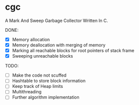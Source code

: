 # cgc
A Mark And Sweep Garbage Collector Written In C.

DONE:
- [x] Memory allocation 
- [x] Memory deallocation with merging of memory
- [x] Marking all reachable blocks for root pointers of stack frame
- [x] Sweeping unreachable blocks

TODO:
- [ ] Make the code not scuffed
- [ ] Hashtable to store block information
- [ ] Keep track of Heap limits
- [ ] Multithreading
- [ ] Further algorithm implementation

